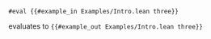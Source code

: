 ```Lean
#eval {{#example_in Examples/Intro.lean three}}
```
evaluates to `{{#example_out Examples/Intro.lean three}}`

